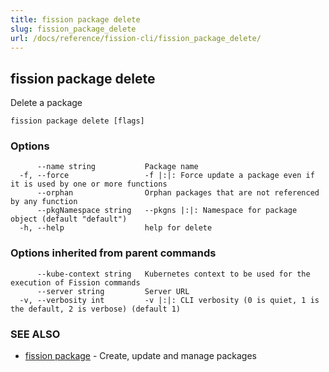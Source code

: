 ```yaml
---
title: fission package delete
slug: fission_package_delete
url: /docs/reference/fission-cli/fission_package_delete/
---
```

## fission package delete

Delete a package

```
fission package delete [flags]
```

### Options

```
      --name string           Package name
  -f, --force                 -f |:|: Force update a package even if it is used by one or more functions
      --orphan                Orphan packages that are not referenced by any function
      --pkgNamespace string   --pkgns |:|: Namespace for package object (default "default")
  -h, --help                  help for delete
```

### Options inherited from parent commands

```
      --kube-context string   Kubernetes context to be used for the execution of Fission commands
      --server string         Server URL
  -v, --verbosity int         -v |:|: CLI verbosity (0 is quiet, 1 is the default, 2 is verbose) (default 1)
```

### SEE ALSO

* [fission package](/docs/reference/fission-cli/fission_package/)	 - Create, update and manage packages

